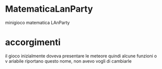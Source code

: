 # MatematicaLanParty
 minigioco matematica LAnParty

# accorgimenti
il gioco inizialmente doveva presentare le meteore quindi alcune funzioni
o v ariabile riportano questo nome, non avevo vogli di cambiarle
